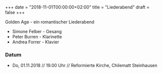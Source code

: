 ﻿+++
date = "2018-11-01T00:00:00+02:00"
title = "Liederabend"
draft = false
+++

Golden Age - ein romantischer Liederabend

* Simone Felber - Gesang
* Peter Burren - Klarinette
* Andrea Forrer - Klavier

### Datum

* Do, 01.11.2018 // 19.00 Uhr // Reformierte Kirche, Chilematt Steinhausen
